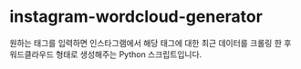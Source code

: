 # instagram-wordcloud-generator
원하는 태그를 입력하면 인스타그램에서 해당 태그에 대한 최근 데이터를 크롤링 한 후 워드클라우드 형태로 생성해주는 Python 스크립트입니다. 


